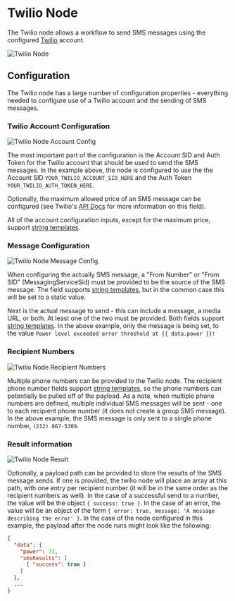 # Twilio Node

The Twilio node allows a workflow to send SMS messages using the configured [Twilio](https://www.twilio.com/) account.

![Twilio Node](/images/workflows/outputs/twilio-node.png "Twilio Node")

## Configuration

The Twilio node has a large number of configuration properties - everything needed to configure use of a Twilio account and the sending of SMS messages.

### Twilio Account Configuration

![Twilio Node Account Config](/images/workflows/outputs/twilio-node-account-config.png "Twilio Node Account Config")

The most important part of the configuration is the Account SID and Auth Token for the Twilio account that should be used to send the SMS messages. In the example above, the node is configured to use the the Account SID `YOUR_TWILIO_ACCOUNT_SID_HERE` and the Auth Token `YOUR_TWILIO_AUTH_TOKEN_HERE`.

Optionally, the maximum allowed price of an SMS message can be configured (see Twilio's [API Docs](https://www.twilio.com/docs/api/rest/sending-messages) for more information on this field).

All of the account configuration inputs, except for the maximum price, support [string templates](/workflows/accessing-payload-data/#string-templates).

### Message Configuration

![Twilio Node Message Config](/images/workflows/outputs/twilio-node-message-config.png "Twilio Node Message Config")

When configuring the actually SMS message, a "From Number" or "From SID" (MessagingServiceSid) must be provided to be the source of the SMS message. The field supports [string templates](/workflows/accessing-payload-data/#string-templates), but in the common case this will be set to a static value.

Next is the actual message to send - this can include a message, a media URL, or both. At least one of the two must be provided. Both fields support [string templates](/workflows/accessing-payload-data/#string-templates). In the above example, only the message is being set, to the value `Power level exceeded error threshold at {{ data.power }}!`

### Recipient Numbers

![Twilio Node Recipient Numbers](/images/workflows/outputs/twilio-node-recipient-numbers.png "Twilio Node Recipient Numbers")

Multiple phone numbers can be provided to the Twilio node. The recipient phone number fields support [string templates](/workflows/accessing-payload-data/#string-templates), so the phone numbers can potentially be pulled off of the payload. As a note, when multiple phone numbers are defined, multiple individual SMS messages will be sent - one to each recipient phone number (it does not create a group SMS message). In the above example, the SMS message is only sent to a single phone number, `(212) 867-5309`.

### Result information

![Twilio Node Result](/images/workflows/outputs/twilio-node-result.png "Twilio Node Result")

Optionally, a payload path can be provided to store the results of the SMS message sends. If one is provided, the twilio node will place an array at this path, with one entry per recipient number (it will be in the same order as the recipient numbers as well).  In the case of a successful send to a number, the value will be the object `{ success: true }`.  In the case of an error, the value will be an object of the form `{ error: true, message: 'A message describing the error' }`.  In the case of the node configured in this example, the payload after the node runs might look like the following:

```json
{
  "data": {
    "power": 73,
    "smsResults": [
      { "success": true }
    ]
  },
  ...
}
```
